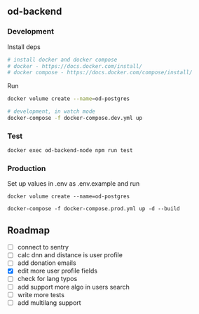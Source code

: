 ## od-backend

### Development
Install deps

```bash
# install docker and docker compose
# docker - https://docs.docker.com/install/
# docker compose - https://docs.docker.com/compose/install/
```

Run

```bash
docker volume create --name=od-postgres

# development, in watch mode
docker-compose -f docker-compose.dev.yml up
```

### Test

```bash
docker exec od-backend-node npm run test
```

### Production
Set up values in .env as .env.example and run
```
docker volume create --name=od-postgres

docker-compose -f docker-compose.prod.yml up -d --build
```

## Roadmap
* [ ] connect to sentry
* [ ] calc dnn and distance is user profile
* [ ] add donation emails
* [x] edit more user profile fields
* [ ] check for lang typos
* [ ] add support more algo in users search
* [ ] write more tests
* [ ] add multilang support
